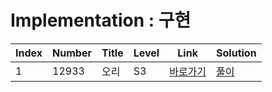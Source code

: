 # Implementation : 구현

| Index | Number | Title            | Level | Link                                              | Solution                                                                            |
| ----- | ------ | ---------------- | ----- | ------------------------------------------------- | ----------------------------------------------------------------------------------- |
| 1     | 12933  | 오리             | S3    | [바로가기](https://www.acmicpc.net/problem/12933)  | [풀이]()  |
